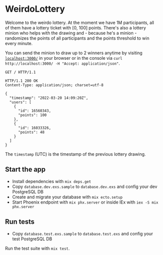 # WeirdoLottery

Welcome to the weirdo lottery. At the moment we have 1M participants, all of them have a lottery ticket with [0, 100] points. There's also a lottery minion who helps with the drawing and - because he's a minion - randomizes the points of all participants and the points threshold to win every minute. 

You can send the minion to draw up to 2 winners anytime by visiting [`localhost:3000/`](http://localhost:3000/) in your browser or in the console via `curl http://localhost:3000/ -H "Accept: application/json"`.

```
GET / HTTP/1.1

HTTP/1.1 200 OK
Content-Type: application/json; charset=utf-8

{
  "timestamp": "2022-03-20 14:09:20Z",
  "users": [
    {
      "id": 16560343,
      "points": 100
    },
    {
      "id": 16033326,
      "points": 48
    }
  ]
}
```
The `timestamp` (UTC) is the timestamp of the previous lottery drawing.

## Start the app
  * Install dependencies with `mix deps.get`
  * Copy `database.dev.exs.sample` to `database.dev.exs` and config your dev PostgreSQL DB
  * Create and migrate your database with `mix ecto.setup`
  * Start Phoenix endpoint with `mix phx.server` or inside IEx with `iex -S mix phx.server`


## Run tests
  * Copy `database.test.exs.sample` to `database.test.exs` and config your test PostgreSQL DB

Run the test suite with `mix test`.